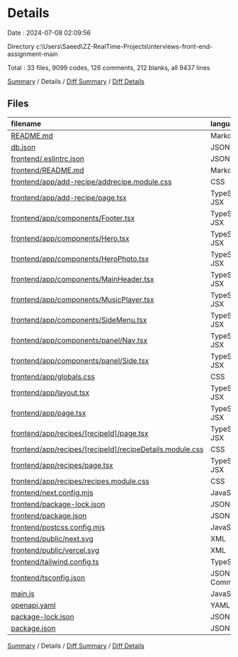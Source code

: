 # Details

Date : 2024-07-08 02:09:56

Directory c:\\Users\\Saeed\\ZZ-RealTime-Projects\\interviews-front-end-assignment-main

Total : 33 files,  9099 codes, 126 comments, 212 blanks, all 9437 lines

[Summary](results.md) / Details / [Diff Summary](diff.md) / [Diff Details](diff-details.md)

## Files
| filename | language | code | comment | blank | total |
| :--- | :--- | ---: | ---: | ---: | ---: |
| [README.md](/README.md) | Markdown | 22 | 0 | 15 | 37 |
| [db.json](/db.json) | JSON | 630 | 0 | 1 | 631 |
| [frontend/.eslintrc.json](/frontend/.eslintrc.json) | JSON | 3 | 0 | 1 | 4 |
| [frontend/README.md](/frontend/README.md) | Markdown | 23 | 0 | 14 | 37 |
| [frontend/app/add-recipe/addrecipe.module.css](/frontend/app/add-recipe/addrecipe.module.css) | CSS | 4 | 0 | 0 | 4 |
| [frontend/app/add-recipe/page.tsx](/frontend/app/add-recipe/page.tsx) | TypeScript JSX | 179 | 2 | 26 | 207 |
| [frontend/app/components/Footer.tsx](/frontend/app/components/Footer.tsx) | TypeScript JSX | 24 | 0 | 4 | 28 |
| [frontend/app/components/Hero.tsx](/frontend/app/components/Hero.tsx) | TypeScript JSX | 91 | 5 | 5 | 101 |
| [frontend/app/components/HeroPhoto.tsx](/frontend/app/components/HeroPhoto.tsx) | TypeScript JSX | 58 | 2 | 3 | 63 |
| [frontend/app/components/MainHeader.tsx](/frontend/app/components/MainHeader.tsx) | TypeScript JSX | 79 | 2 | 10 | 91 |
| [frontend/app/components/MusicPlayer.tsx](/frontend/app/components/MusicPlayer.tsx) | TypeScript JSX | 44 | 0 | 6 | 50 |
| [frontend/app/components/SideMenu.tsx](/frontend/app/components/SideMenu.tsx) | TypeScript JSX | 264 | 1 | 26 | 291 |
| [frontend/app/components/panel/Nav.tsx](/frontend/app/components/panel/Nav.tsx) | TypeScript JSX | 0 | 0 | 1 | 1 |
| [frontend/app/components/panel/Side.tsx](/frontend/app/components/panel/Side.tsx) | TypeScript JSX | 50 | 0 | 6 | 56 |
| [frontend/app/globals.css](/frontend/app/globals.css) | CSS | 13 | 61 | 7 | 81 |
| [frontend/app/layout.tsx](/frontend/app/layout.tsx) | TypeScript JSX | 31 | 0 | 4 | 35 |
| [frontend/app/page.tsx](/frontend/app/page.tsx) | TypeScript JSX | 18 | 0 | 2 | 20 |
| [frontend/app/recipes/[recipeId]/page.tsx](/frontend/app/recipes/%5BrecipeId%5D/page.tsx) | TypeScript JSX | 105 | 36 | 15 | 156 |
| [frontend/app/recipes/[recipeId]/recipeDetails.module.css](/frontend/app/recipes/%5BrecipeId%5D/recipeDetails.module.css) | CSS | 4 | 0 | 0 | 4 |
| [frontend/app/recipes/page.tsx](/frontend/app/recipes/page.tsx) | TypeScript JSX | 194 | 6 | 25 | 225 |
| [frontend/app/recipes/recipes.module.css](/frontend/app/recipes/recipes.module.css) | CSS | 4 | 0 | 0 | 4 |
| [frontend/next.config.mjs](/frontend/next.config.mjs) | JavaScript | 12 | 1 | 2 | 15 |
| [frontend/package-lock.json](/frontend/package-lock.json) | JSON | 5,479 | 0 | 1 | 5,480 |
| [frontend/package.json](/frontend/package.json) | JSON | 32 | 0 | 1 | 33 |
| [frontend/postcss.config.mjs](/frontend/postcss.config.mjs) | JavaScript | 6 | 1 | 2 | 9 |
| [frontend/public/next.svg](/frontend/public/next.svg) | XML | 1 | 0 | 0 | 1 |
| [frontend/public/vercel.svg](/frontend/public/vercel.svg) | XML | 1 | 0 | 0 | 1 |
| [frontend/tailwind.config.ts](/frontend/tailwind.config.ts) | TypeScript | 21 | 0 | 2 | 23 |
| [frontend/tsconfig.json](/frontend/tsconfig.json) | JSON with Comments | 26 | 0 | 1 | 27 |
| [main.js](/main.js) | JavaScript | 51 | 9 | 16 | 76 |
| [openapi.yaml](/openapi.yaml) | YAML | 262 | 0 | 14 | 276 |
| [package-lock.json](/package-lock.json) | JSON | 1,352 | 0 | 1 | 1,353 |
| [package.json](/package.json) | JSON | 16 | 0 | 1 | 17 |

[Summary](results.md) / Details / [Diff Summary](diff.md) / [Diff Details](diff-details.md)